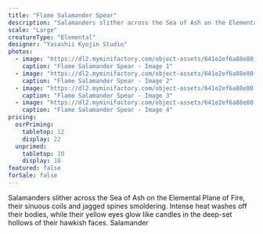 ```yaml
---
title: "Flame Salamander Spear"
description: "Salamanders slither across the Sea of Ash on the Elemental Plane of Fire, their sinuous coils and jagged spines smoldering. Intense heat washes off their bodies, while their yellow eyes glow like candles in the deep-set hollows of their hawkish faces. Salamander"
scale: "Large"
creatureType: "Elemental"
designer: "Yasashii Kyojin Studio"
photos:
  - image: "https://dl2.myminifactory.com/object-assets/641e2ef6a88e80.28002001/images/720X720-flame-salamander-03-ps.jpg"
    caption: "Flame Salamander Spear - Image 1"
  - image: "https://dl2.myminifactory.com/object-assets/641e2ef6a88e80.28002001/images/720X720-flame-salamander-03-c.jpg"
    caption: "Flame Salamander Spear - Image 2"
  - image: "https://dl2.myminifactory.com/object-assets/641e2ef6a88e80.28002001/images/720X720-flame-salamander-03-b.jpg"
    caption: "Flame Salamander Spear - Image 3"
  - image: "https://dl2.myminifactory.com/object-assets/641e2ef6a88e80.28002001/images/720X720-flame-salamander-03-scale.jpg"
    caption: "Flame Salamander Spear - Image 4"
pricing:
  osrPriming:
    tabletop: 12
    display: 22
  unprimed:
    tabletop: 10
    display: 18
featured: false
forSale: false
---
```


Salamanders slither across the Sea of Ash on the Elemental Plane of Fire, their sinuous coils and jagged spines smoldering. Intense heat washes off their bodies, while their yellow eyes glow like candles in the deep-set hollows of their hawkish faces. Salamander